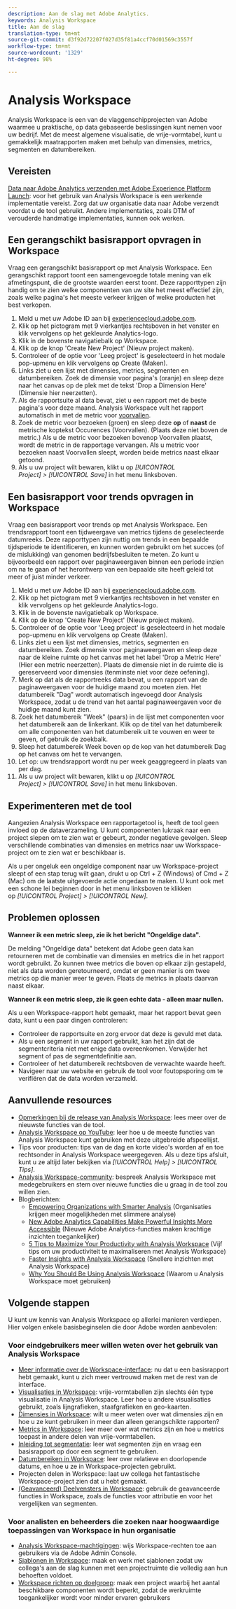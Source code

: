 ```yaml
---
description: Aan de slag met Adobe Analytics.
keywords: Analysis Workspace
title: Aan de slag
translation-type: tm+mt
source-git-commit: d3f92d72207f027d35f81a4ccf70d01569c3557f
workflow-type: tm+mt
source-wordcount: '1329'
ht-degree: 98%

---
```



# Analysis Workspace

Analysis Workspace is een van de vlaggenschipprojecten van Adobe waarmee u praktische, op data gebaseerde beslissingen kunt nemen voor uw bedrijf. Met de meest algemene visualisatie, de vrije-vormtabel, kunt u gemakkelijk maatrapporten maken met behulp van dimensies, metrics, segmenten en datumbereiken.

## Vereisten

[Data naar Adobe Analytics verzenden met Adobe Experience Platform Launch](/help/implement/launch/validate-publish-prod.md): voor het gebruik van Analysis Workspace is een werkende implementatie vereist. Zorg dat uw organisatie data naar Adobe verzendt voordat u de tool gebruikt. Andere implementaties, zoals DTM of verouderde handmatige implementaties, kunnen ook werken.

## Een gerangschikt basisrapport opvragen in Workspace

Vraag een gerangschikt basisrapport op met Analysis Workspace. Een gerangschikt rapport toont een samengevoegde totale mening van elk afmetingspunt, die de grootste waarden eerst toont. Deze rapporttypen zijn handig om te zien welke componenten van uw site het meest effectief zijn, zoals welke pagina&#39;s het meeste verkeer krijgen of welke producten het best verkopen.

1. Meld u met uw Adobe ID aan bij [experiencecloud.adobe.com](https://experiencecloud.adobe.com).
2. Klik op het pictogram met 9 vierkantjes rechtsboven in het venster en klik vervolgens op het gekleurde Analytics-logo.
3. Klik in de bovenste navigatiebalk op Workspace.
4. Klik op de knop &#39;Create New Project&#39; (Nieuw project maken).
5. Controleer of de optie voor &#39;Leeg project&#39; is geselecteerd in het modale pop-upmenu en klik vervolgens op Create (Maken).
6. Links ziet u een lijst met dimensies, metrics, segmenten en datumbereiken. Zoek de dimensie voor pagina&#39;s (oranje) en sleep deze naar het canvas op de plek met de tekst &#39;Drop a Dimension Here&#39; (Dimensie hier neerzetten).
7. Als de rapportsuite al data bevat, ziet u een rapport met de beste pagina&#39;s voor deze maand. Analysis Workspace vult het rapport automatisch in met de metric voor [voorvallen](/help/components/metrics/occurrences.md).
8. Zoek de metric voor bezoeken (groen) en sleep deze **op** of **naast** de metrische koptekst Occurences (Voorvallen). (Plaats deze niet boven de metric.) Als u de metric voor bezoeken bovenop Voorvallen plaatst, wordt de metric in de rapportage vervangen. Als u metric voor bezoeken naast Voorvallen sleept, worden beide metrics naast elkaar getoond.
9. Als u uw project wilt bewaren, klikt u op *[!UICONTROL Project] > [!UICONTROL Save]* in het menu linksboven.

## Een basisrapport voor trends opvragen in Workspace

Vraag een basisrapport voor trends op met Analysis Workspace. Een trendsrapport toont een tijdweergave van metrics tijdens de geselecteerde datumreeks. Deze rapporttypen zijn nuttig om trends in een bepaalde tijdsperiode te identificeren, en kunnen worden gebruikt om het succes (of de mislukking) van genomen bedrijfsbesluiten te meten. Zo kunt u bijvoorbeeld een rapport over paginaweergaven binnen een periode inzien om na te gaan of het herontwerp van een bepaalde site heeft geleid tot meer of juist minder verkeer.

1. Meld u met uw Adobe ID aan bij [experiencecloud.adobe.com](https://experiencecloud.adobe.com).
2. Klik op het pictogram met 9 vierkantjes rechtsboven in het venster en klik vervolgens op het gekleurde Analytics-logo.
3. Klik in de bovenste navigatiebalk op Workspace.
4. Klik op de knop &#39;Create New Project&#39; (Nieuw project maken).
5. Controleer of de optie voor &#39;Leeg project&#39; is geselecteerd in het modale pop-upmenu en klik vervolgens op Create (Maken).
6. Links ziet u een lijst met dimensies, metrics, segmenten en datumbereiken. Zoek dimensie voor paginaweergaven en sleep deze naar de kleine ruimte op het canvas met het label &#39;Drop a Metric Here&#39; (Hier een metric neerzetten). Plaats de dimensie niet in de ruimte die is gereserveerd voor dimensies (tenminste niet voor deze oefening).
7. Merk op dat als de rapportreeks data bevat, u een rapport van de paginaweergaven voor de huidige maand zou moeten zien. Het datumbereik &quot;Dag&quot; wordt automatisch ingevoegd door Analysis Workspace, zodat u de trend van het aantal paginaweergaven voor de huidige maand kunt zien.
8. Zoek het datumbereik &quot;Week&quot; (paars) in de lijst met componenten voor het datumbereik aan de linkerkant. Klik op de titel van het datumbereik om alle componenten van het datumbereik uit te vouwen en weer te geven, of gebruik de zoekbalk.
9. Sleep het datumbereik Week boven op de kop van het datumbereik Dag op het canvas om het te vervangen.
10. Let op: uw trendsrapport wordt nu per week geaggregeerd in plaats van per dag.
11. Als u uw project wilt bewaren, klikt u op *[!UICONTROL Project] > [!UICONTROL Save]* in het menu linksboven.

## Experimenteren met de tool

Aangezien Analysis Workspace een rapportagetool is, heeft de tool geen invloed op de dataverzameling. U kunt componenten lukraak naar een project slepen om te zien wat er gebeurt, zonder negatieve gevolgen. Sleep verschillende combinaties van dimensies en metrics naar uw Workspace-project om te zien wat er beschikbaar is.

Als u per ongeluk een ongeldige component naar uw Workspace-project sleept of een stap terug wilt gaan, drukt u op Ctrl + Z (Windows) of Cmd + Z (Mac) om de laatste uitgevoerde actie ongedaan te maken. U kunt ook met een schone lei beginnen door in het menu linksboven te klikken op *[!UICONTROL Project] > [!UICONTROL New]*.

## Problemen oplossen

**Wanneer ik een metric sleep, zie ik het bericht &quot;Ongeldige data&quot;.**

De melding &quot;Ongeldige data&quot; betekent dat Adobe geen data kan retourneren met de combinatie van dimensies en metrics die in het rapport wordt gebruikt. Zo kunnen twee metrics die boven op elkaar zijn gestapeld, niet als data worden geretourneerd, omdat er geen manier is om twee metrics op die manier weer te geven. Plaats de metrics in plaats daarvan naast elkaar.

**Wanneer ik een metric sleep, zie ik geen echte data - alleen maar nullen.**

Als u een Workspace-rapport hebt gemaakt, maar het rapport bevat geen data, kunt u een paar dingen controleren:

* Controleer de rapportsuite en zorg ervoor dat deze is gevuld met data.
* Als u een segment in uw rapport gebruikt, kan het zijn dat de segmentcriteria niet met enige data overeenkomen. Verwijder het segment of pas de segmentdefinitie aan.
* Controleer of het datumbereik rechtsboven de verwachte waarde heeft.
* Navigeer naar uw website en gebruik de tool voor foutopsporing om te verifiëren dat de data worden verzameld.

## Aanvullende resources

* [Opmerkingen bij de release van Analysis Workspace](/help/analyze/analysis-workspace/new-features-in-analysis-workspace.md): lees meer over de nieuwste functies van de tool.
* [Analysis Workspace op YouTube](https://www.youtube.com/playlist?list=PL2tCx83mn7GuNnQdYGOtlyCu0V5mEZ8sS): leer hoe u de meeste functies van Analysis Workspace kunt gebruiken met deze uitgebreide afspeellijst.
* Tips voor producten: tips van de dag en korte video&#39;s worden af en toe rechtsonder in Analysis Workspace weergegeven. Als u deze tips afsluit, kunt u ze altijd later bekijken via *[!UICONTROL Help] > [!UICONTROL Tips]*.
* [Analysis Workspace-community](https://forums.adobe.com/community/experience-cloud/analytics-cloud/analytics/analysis-workspace): bespreek Analysis Workspace met medegebruikers en stem over nieuwe functies die u graag in de tool zou willen zien.
* Blogberichten:
   * [Empowering Organizations with Smarter Analysis](https://blogs.adobe.com/digitalmarketing/analytics/adobe-analytics-fall-2016-release-empowering-organizations-smarter-analysis/) (Organisaties krijgen meer mogelijkheden met slimmere analyse)
   * [New Adobe Analytics Capabilities Make Powerful Insights More Accessible](https://blogs.adobe.com/digitalmarketing/analytics/new-adobe-analytics-capabilities-make-powerful-insights-accessible/) (Nieuwe Adobe Analytics-functies maken krachtige inzichten toegankelijker)
   * [5 Tips to Maximize Your Productivity with Analysis Workspace](https://blogs.adobe.com/digitalmarketing/analytics/5-tips-maximize-productivity-analysis-workspace/) (Vijf tips om uw productiviteit te maximaliseren met Analysis Workspace)
   * [Faster Insights with Analysis Workspace](https://blogs.adobe.com/digitalmarketing/analytics/faster-insights-with-the-analysis-workspace/) (Snellere inzichten met Analysis Workspace)
   * [Why You Should Be Using Analysis Workspace](https://blogs.adobe.com/digitalmarketing/analytics/why-you-should-be-using-analysis-workspace-in-adobe-analytics/) (Waarom u Analysis Workspace moet gebruiken)

## Volgende stappen

U kunt uw kennis van Analysis Workspace op allerlei manieren verdiepen. Hier volgen enkele basisbeginselen die door Adobe worden aanbevolen:

### Voor eindgebruikers meer willen weten over het gebruik van Analysis Workspace

* [Meer informatie over de Workspace-interface](/help/analyze/analysis-workspace/build-workspace-project/t-freeform-project.md): nu dat u een basisrapport hebt gemaakt, kunt u zich meer vertrouwd maken met de rest van de interface.
* [Visualisaties in Workspace](/help/analyze/analysis-workspace/visualizations/freeform-analysis-visualizations.md): vrije-vormtabellen zijn slechts één type visualisatie in Analysis Workspace. Leer hoe u andere visualisaties gebruikt, zoals lijngrafieken, staafgrafieken en geo-kaarten.
* [Dimensies in Workspace](/help/analyze/analysis-workspace/components/dimensions/t-breakdown-fa.md): wilt u meer weten over wat dimensies zijn en hoe u ze kunt gebruiken in meer dan alleen gerangschikte rapporten?
* [Metrics in Workspace](/help/analyze/analysis-workspace/components/apply-create-metrics.md): leer meer over wat metrics zijn en hoe u metrics toepast in andere delen van vrije-vormtabellen.
* [Inleiding tot segmentatie](/help/analyze/analysis-workspace/components/t-freeform-project-segment.md): leer wat segmenten zijn en vraag een basisrapport op door een segment te gebruiken.
* [Datumbereiken in Workspace](/help/analyze/analysis-workspace/components/calendar-date-ranges/calendar.md): leer over relatieve en doorlopende datums, en hoe u ze in Workspace-projecten gebruikt.
* Projecten delen in Workspace: laat uw collega het fantastische Workspace-project zien dat u hebt gemaakt.
* [(Geavanceerd) Deelvensters in Workspace](/help/analyze/analysis-workspace/c-panels/panels.md): gebruik de geavanceerde functies in Workspace, zoals de functies voor attributie en voor het vergelijken van segmenten.

### Voor analisten en beheerders die zoeken naar hoogwaardige toepassingen van Workspace in hun organisatie

* [Analysis Workspace-machtigingen](https://docs.adobe.com/content/help/nl-NL/core-services/interface/manage-users-and-products/admin-getting-started.html): wijs Workspace-rechten toe aan gebruikers via de Adobe Admin Console.
* [Sjablonen in Workspace](/help/analyze/analysis-workspace/build-workspace-project/starter-projects.md): maak en werk met sjablonen zodat uw collega&#39;s aan de slag kunnen met een projectruimte die volledig aan hun behoeften voldoet.
* [Workspace richten op doelgroep](/help/analyze/analysis-workspace/curate-share/curate.md): maak een project waarbij het aantal beschikbare componenten wordt beperkt, zodat de werkruimte toegankelijker wordt voor minder ervaren gebruikers
